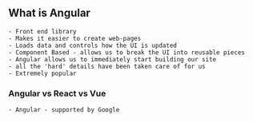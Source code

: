 ## What is Angular
    - Front end library
    - Makes it easier to create web-pages
    - Loads data and controls how the UI is updated
    - Component Based - allows us to break the UI into reusable pieces
    - Angular allows us to immediately start building our site
    - all the 'hard' details have been taken care of for us
    - Extremely popular

### Angular vs React vs Vue
    - Angular - supported by Google
    
